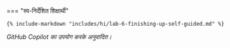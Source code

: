 <!-- === "@Build Workshop"

    {% include-markdown "includes/hi/lab-6-finishing-up-event.md" %} -->

=== "स्व-निर्देशित शिक्षार्थी"

    {% include-markdown "includes/hi/lab-6-finishing-up-self-guided.md" %}

*GitHub Copilot का उपयोग करके अनुवादित।*
